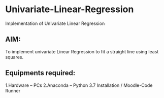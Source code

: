 # Univariate-Linear-Regression
Implementation of Univariate Linear Regression
## AIM:
To implement univariate Linear Regression to fit a straight line using least squares.
## Equipments required:
1.Hardware – PCs
2.Anaconda – Python 3.7 Installation / Moodle-Code Runner

